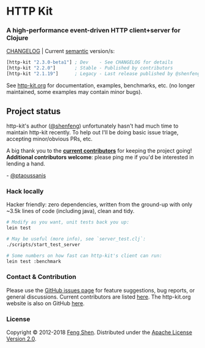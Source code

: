 # HTTP Kit

### A high-performance event-driven HTTP client+server for Clojure

[CHANGELOG][] | Current [semantic](http://semver.org/) version/s:

```clojure
[http-kit "2.3.0-beta1"] ; Dev    - See CHANGELOG for details
[http-kit "2.2.0"]       ; Stable - Published by contributors
[http-kit "2.1.19"]      ; Legacy - Last release published by @shenfeng
```

See [http-kit.org](http://http-kit.org) for documentation, examples, benchmarks, etc. (no longer maintained, some examples may contain minor bugs).

## Project status

http-kit's author ([@shenfeng][]) unfortunately hasn't had much time to maintain http-kit recently. To help out I'll be doing basic issue triage, accepting minor/obvious PRs, etc.

A big thank you to the **[current contributors](https://github.com/http-kit/http-kit/graphs/contributors)** for keeping the project going! **Additional contributors welcome**: please ping me if you'd be interested in lending a hand.

\- [@ptaoussanis][]

### Hack locally

Hacker friendly: zero dependencies, written from the ground-up with only ~3.5k lines of code (including java), clean and tidy.

```sh
# Modify as you want, unit tests back you up:
lein test

# May be useful (more info), see `server_test.clj`:
./scripts/start_test_server

# Some numbers on how fast can http-kit's client can run:
lein test :benchmark
```

### Contact & Contribution

Please use the [GitHub issues page](https://github.com/http-kit/http-kit/issues) for feature suggestions, bug reports, or general discussions. Current contributors are listed [here](https://github.com/http-kit/http-kit/graphs/contributors). The http-kit.org website is also on GitHub [here](https://github.com/http-kit/http-kit.github.com).

### License

Copyright &copy; 2012-2018 [Feng Shen](http://shenfeng.me/). Distributed under the [Apache License Version 2.0](http://www.apache.org/licenses/LICENSE-2.0.html).

[CHANGELOG]: https://github.com/http-kit/http-kit/releases
[@shenfeng]: https://github.com/shenfeng
[@ptaoussanis]: https://github.com/ptaoussanis
